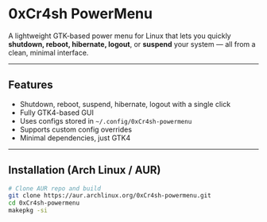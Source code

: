 # 0xCr4sh PowerMenu

A lightweight GTK-based power menu for Linux that lets you quickly **shutdown, reboot, hibernate, logout**, or **suspend** your system — all from a clean, minimal interface.

---

## Features

- Shutdown, reboot, suspend, hibernate, logout with a single click  
- Fully GTK4-based GUI  
- Uses configs stored in `~/.config/0xCr4sh-powermenu`
- Supports custom config overrides  
- Minimal dependencies, just GTK4  

---

## Installation (Arch Linux / AUR)

```bash
# Clone AUR repo and build
git clone https://aur.archlinux.org/0xCr4sh-powermenu.git
cd 0xCr4sh-powermenu
makepkg -si